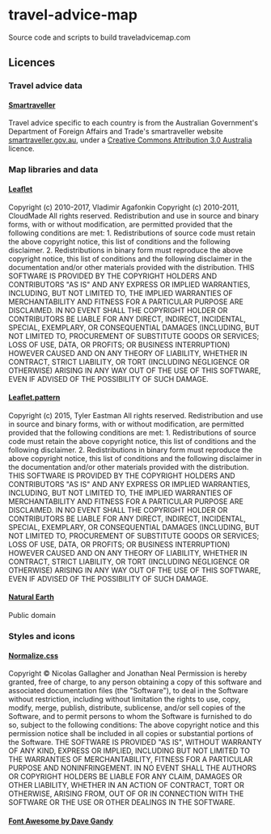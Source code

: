 # travel-advice-map
Source code and scripts to build traveladvicemap.com
    <h2>Licences</h2>
    <h3>Travel advice data</h3>
    <h4>
        <a href="http://smartraveller.gov.au/">Smartraveller</a>
    </h4>
    <p>Travel advice specific to each country is from the Australian Government's Department of Foreign Affairs and Trade's
        smartraveller website
        <a href="http://smartraveller.gov.au/">smartraveller.gov.au</a>, under a
        <a href="http://creativecommons.org/licenses/by/3.0/au/">Creative Commons Attribution 3.0 Australia</a> licence.
    </p>
    <h3>Map libraries and data</h3>
    <h4>
        <a href="http://leafletjs.com/">Leaflet</a>
    </h4>
    <p>Copyright (c) 2010-2017, Vladimir Agafonkin Copyright (c) 2010-2011, CloudMade All rights reserved. Redistribution and
        use in source and binary forms, with or without modification, are permitted provided that the following conditions
        are met: 1. Redistributions of source code must retain the above copyright notice, this list of conditions and the
        following disclaimer. 2. Redistributions in binary form must reproduce the above copyright notice, this list of conditions
        and the following disclaimer in the documentation and/or other materials provided with the distribution. THIS SOFTWARE
        IS PROVIDED BY THE COPYRIGHT HOLDERS AND CONTRIBUTORS "AS IS" AND ANY EXPRESS OR IMPLIED WARRANTIES, INCLUDING, BUT
        NOT LIMITED TO, THE IMPLIED WARRANTIES OF MERCHANTABILITY AND FITNESS FOR A PARTICULAR PURPOSE ARE DISCLAIMED. IN
        NO EVENT SHALL THE COPYRIGHT HOLDER OR CONTRIBUTORS BE LIABLE FOR ANY DIRECT, INDIRECT, INCIDENTAL, SPECIAL, EXEMPLARY,
        OR CONSEQUENTIAL DAMAGES (INCLUDING, BUT NOT LIMITED TO, PROCUREMENT OF SUBSTITUTE GOODS OR SERVICES; LOSS OF USE,
        DATA, OR PROFITS; OR BUSINESS INTERRUPTION) HOWEVER CAUSED AND ON ANY THEORY OF LIABILITY, WHETHER IN CONTRACT, STRICT
        LIABILITY, OR TORT (INCLUDING NEGLIGENCE OR OTHERWISE) ARISING IN ANY WAY OUT OF THE USE OF THIS SOFTWARE, EVEN IF
        ADVISED OF THE POSSIBILITY OF SUCH DAMAGE.</p>
    <h4>
        <a href="https://github.com/teastman/Leaflet.pattern">Leaflet.pattern</a>
    </h4>
    <p>Copyright (c) 2015, Tyler Eastman All rights reserved. Redistribution and use in source and binary forms, with or without
        modification, are permitted provided that the following conditions are met: 1. Redistributions of source code must
        retain the above copyright notice, this list of conditions and the following disclaimer. 2. Redistributions in binary
        form must reproduce the above copyright notice, this list of conditions and the following disclaimer in the documentation
        and/or other materials provided with the distribution. THIS SOFTWARE IS PROVIDED BY THE COPYRIGHT HOLDERS AND CONTRIBUTORS
        "AS IS" AND ANY EXPRESS OR IMPLIED WARRANTIES, INCLUDING, BUT NOT LIMITED TO, THE IMPLIED WARRANTIES OF MERCHANTABILITY
        AND FITNESS FOR A PARTICULAR PURPOSE ARE DISCLAIMED. IN NO EVENT SHALL THE COPYRIGHT HOLDER OR CONTRIBUTORS BE LIABLE
        FOR ANY DIRECT, INDIRECT, INCIDENTAL, SPECIAL, EXEMPLARY, OR CONSEQUENTIAL DAMAGES (INCLUDING, BUT NOT LIMITED TO,
        PROCUREMENT OF SUBSTITUTE GOODS OR SERVICES; LOSS OF USE, DATA, OR PROFITS; OR BUSINESS INTERRUPTION) HOWEVER CAUSED
        AND ON ANY THEORY OF LIABILITY, WHETHER IN CONTRACT, STRICT LIABILITY, OR TORT (INCLUDING NEGLIGENCE OR OTHERWISE)
        ARISING IN ANY WAY OUT OF THE USE OF THIS SOFTWARE, EVEN IF ADVISED OF THE POSSIBILITY OF SUCH DAMAGE.</p>
    <h4>
        <a href="http://www.naturalearthdata.com/">Natural Earth</a>
    </h4>
    <p>Public domain</p>
    <h3>Styles and icons</h3>
    <h4>
        <a href="https://necolas.github.io/normalize.css/">Normalize.css</a>
    </h4>
    <p>Copyright © Nicolas Gallagher and Jonathan Neal Permission is hereby granted, free of charge, to any person obtaining
        a copy of this software and associated documentation files (the "Software"), to deal in the Software without restriction,
        including without limitation the rights to use, copy, modify, merge, publish, distribute, sublicense, and/or sell
        copies of the Software, and to permit persons to whom the Software is furnished to do so, subject to the following
        conditions: The above copyright notice and this permission notice shall be included in all copies or substantial
        portions of the Software. THE SOFTWARE IS PROVIDED "AS IS", WITHOUT WARRANTY OF ANY KIND, EXPRESS OR IMPLIED, INCLUDING
        BUT NOT LIMITED TO THE WARRANTIES OF MERCHANTABILITY, FITNESS FOR A PARTICULAR PURPOSE AND NONINFRINGEMENT. IN NO
        EVENT SHALL THE AUTHORS OR COPYRIGHT HOLDERS BE LIABLE FOR ANY CLAIM, DAMAGES OR OTHER LIABILITY, WHETHER IN AN ACTION
        OF CONTRACT, TORT OR OTHERWISE, ARISING FROM, OUT OF OR IN CONNECTION WITH THE SOFTWARE OR THE USE OR OTHER DEALINGS
        IN THE SOFTWARE.</p>
    <h4>
        <a href="http://fontawesome.io">Font Awesome by Dave Gandy</a>
    </h4>
